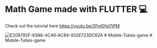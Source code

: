 # Math Game made with FLUTTER 💻

Check out the tutorial here https://youtu.be/2FmDfpI7jPM

![E208792F-6386-4C49-AC84-932E723DC62A](https://user-images.githubusercontent.com/29016489/180651457-a403dad1-5aec-4ae4-96a5-632cd13e13f7.JPG)
#   M o b i l e - T u b e s - g a m e  
 #   M o b i l e - T u b e s - g a m e  
 